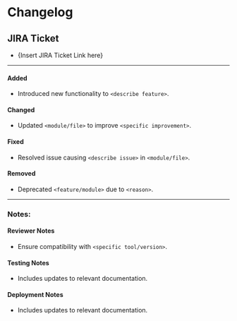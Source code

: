 # Changelog

## JIRA Ticket
-  {Insert JIRA Ticket Link here}
---
#### Added
- Introduced new functionality to `<describe feature>`.

#### Changed
- Updated `<module/file>` to improve `<specific improvement>`.

#### Fixed
- Resolved issue causing `<describe issue>` in `<module/file>`.

#### Removed
- Deprecated `<feature/module>` due to `<reason>`.

---

### Notes:

#### Reviewer Notes
- Ensure compatibility with `<specific tool/version>`.

#### Testing Notes
- Includes updates to relevant documentation.
  
#### Deployment Notes
- Includes updates to relevant documentation.
